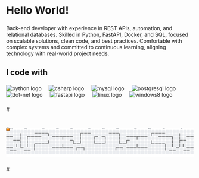 <h1 align="left">Hello World!</h1>

###

<p align="left">Back-end developer with experience in REST APIs, automation, and relational databases. Skilled in Python, FastAPI, Docker, and SQL, focused on scalable solutions, clean code, and best practices. Comfortable with complex systems and committed to continuous learning, aligning technology with real-world project needs.</p>

###

<h2 align="left">I code with</h2>

###

<div align="left">
  <img src="https://cdn.jsdelivr.net/gh/devicons/devicon/icons/python/python-original.svg" height="40" alt="python logo"  />
  <img width="12" />
  <img src="https://cdn.jsdelivr.net/gh/devicons/devicon/icons/csharp/csharp-original.svg" height="40" alt="csharp logo"  />
  <img width="12" />
  <img src="https://cdn.jsdelivr.net/gh/devicons/devicon/icons/mysql/mysql-original.svg" height="40" alt="mysql logo"  />
  <img width="12" />
  <img src="https://cdn.jsdelivr.net/gh/devicons/devicon/icons/postgresql/postgresql-original.svg" height="40" alt="postgresql logo"  />
  <img width="12" />
  <img src="https://cdn.jsdelivr.net/gh/devicons/devicon/icons/dot-net/dot-net-original.svg" height="40" alt="dot-net logo"  />
  <img width="12" />
  <img src="https://cdn.jsdelivr.net/gh/devicons/devicon/icons/fastapi/fastapi-original.svg" height="40" alt="fastapi logo"  />
  <img width="12" />
  <img src="https://cdn.jsdelivr.net/gh/devicons/devicon/icons/linux/linux-original.svg" height="40" alt="linux logo"  />
  <img width="12" />
  <img src="https://cdn.jsdelivr.net/gh/devicons/devicon/icons/windows8/windows8-original.svg" height="40" alt="windows8 logo"  />
</div>

###

#<picture>
 # <source media="(prefers-color-scheme: dark)" srcset="https://raw.githubusercontent.com/Leinad0202/Leinad0202/output/pacman-contribution-graph-dark.svg">
 # <source media="(prefers-color-scheme: light)" srcset="https://raw.githubusercontent.com/Leinad0202/Leinad0202/output/pacman-contribution-graph.svg">
 # <img alt="pacman contribution graph" src="https://raw.githubusercontent.com/Leinad0202/Leinad0202/output/pacman-contribution-graph.svg">
#</picture>


###
